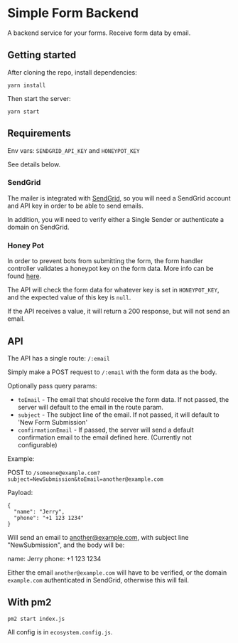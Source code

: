 # Simple Form Backend

A backend service for your forms. Receive form data by email.

## Getting started

After cloning the repo, install dependencies:

```
yarn install
```

Then start the server:

```
yarn start
```

## Requirements

Env vars: `SENDGRID_API_KEY` and `HONEYPOT_KEY`

See details below.

### SendGrid

The mailer is integrated with [SendGrid](https://sendgrid.com), so you will need a SendGrid account and API key in order to be able to send emails.

In addition, you will need to verify either a Single Sender or authenticate a domain on SendGrid.

### Honey Pot

In order to prevent bots from submitting the form, the form handler controller validates a honeypot key on the form data. More info can be found [here](https://dev.to/felipperegazio/how-to-create-a-simple-honeypot-to-protect-your-web-forms-from-spammers--25n8).

The API will check the form data for whatever key is set in `HONEYPOT_KEY`, and the expected value of this key is `null`.

If the API receives a value, it will return a 200 response, but will not send an email.

## API

The API has a single route: `/:email`

Simply make a POST request to `/:email` with the form data as the body.

Optionally pass query params:

* `toEmail` - The email that should receive the form data. If not passed, the server will default to the email in the route param.
* `subject` - The subject line of the email. If not passed, it will default to 'New Form Submission'
* `confirmationEmail` - If passed, the server will send a default confirmation email to the email defined here. (Currently not configurable)

Example:

POST to `/someone@example.com?subject=NewSubmission&toEmail=another@example.com`

Payload:

```
{
  "name": "Jerry",
  "phone": "+1 123 1234"
}
```

Will send an email to another@example.com, with subject line "NewSubmission", and the body will be:

name: Jerry
phone: +1 123 1234

Either the email `another@example.com` will have to be verified, or the domain `example.com` authenticated in SendGrid, otherwise this will fail.

## With pm2

`pm2 start index.js`

All config is in `ecosystem.config.js`.
